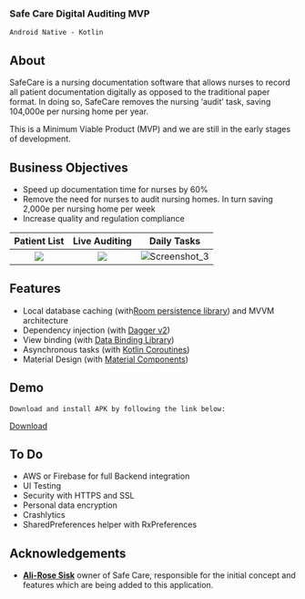 ### Safe Care Digital Auditing MVP
```
Android Native - Kotlin

```

## About 

SafeCare is a nursing documentation software that allows nurses to record all patient documentation digitally as opposed to the traditional paper format. In doing so, SafeCare removes the nursing ‘audit’ task, saving 104,000e per nursing home per year.

This is a Minimum Viable Product (MVP) and we are still in the early stages of development.

## Business Objectives 
* Speed up documentation time for nurses by 60%
* Remove the need for nurses to audit nursing homes. In turn saving 2,000e per nursing home per week
* Increase quality and regulation compliance

Patient List             |  Live Auditing          | Daily Tasks
:-------------------------:|:-------------------------:|:-------------------------:
![](https://user-images.githubusercontent.com/57268763/79762207-59f77780-831a-11ea-8d14-9640dd274f9d.png)  |  ![](https://user-images.githubusercontent.com/57268763/79761526-7e068900-8319-11ea-9426-6f976ac9239e.png) | ![Screenshot_3](https://user-images.githubusercontent.com/57268763/79762569-d2f6cf00-831a-11ea-8379-0681b5083d36.png)



## Features
- Local database caching (with[Room persistence library](https://developer.android.com/training/data-storage/room)) and MVVM architecture
- Dependency injection (with [Dagger v2](http://google.github.io/dagger/))
- View binding (with [Data Binding Library](https://developer.android.com/topic/libraries/data-binding))
- Asynchronous tasks (with [Kotlin Coroutines](https://github.com/Kotlin/kotlinx.coroutines))
- Material Design (with [Material Components](https://github.com/material-components/material-components-android))

## Demo
```
Download and install APK by following the link below:
```
[Download](https://drive.google.com/file/d/15pV8z7FpfvMZsyafOVARLtJTVbgIV5b8/view?usp=sharing)

## To Do

- AWS or Firebase for full Backend integration
- UI Testing
- Security with HTTPS and SSL
- Personal data encryption
- Crashlytics
- SharedPreferences helper with RxPreferences

## Acknowledgements
* [**Ali-Rose Sisk**](https://www.linkedin.com/in/ali-rose-sisk-a55b0217b/?originalSubdomain=ie) owner of Safe Care, responsible for the initial concept and features which are being added to this application.
